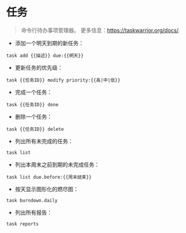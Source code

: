 # 任务

> 命令行待办事项管理器。
> 更多信息：<https://taskwarrior.org/docs/>.

- 添加一个明天到期的新任务：

`task add {{描述}} due:{{明天}}`

- 更新任务的优先级：

`task {{任务ID}} modify priority:{{高|中|低}}`

- 完成一个任务：

`task {{任务ID}} done`

- 删除一个任务：

`task {{任务ID}} delete`

- 列出所有未完成的任务：

`task list`

- 列出本周末之前到期的未完成任务：

`task list due.before:{{周末结束}}`

- 按天显示图形化的燃尽图：

`task burndown.daily`

- 列出所有报告：

`task reports`